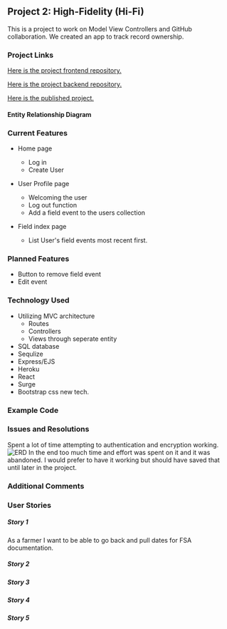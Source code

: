 ## Project 2: High-Fidelity (Hi-Fi)

This is a project to work on Model View Controllers and GitHub collaboration. We created an app to track record ownership.

### Project Links
[Here is the project frontend repository.](https://github.com/nealpoppe/hi-fi)

[Here is the project backend repository.](https://github.com/countryraised/farm-records-backend)
 

[Here is the published project.](http://farm-record-app.surge.sh)

#### Entity Relationship Diagram


### Current Features
* Home page
  * Log in
  * Create User 

* User Profile page
  * Welcoming the user 
  * Log out function 
  * Add a field event to the users collection  
  
* Field index page
  * List User's field events most recent first.

### Planned Features
* Button to remove field event
* Edit event



### Technology Used
* Utilizing MVC architecture
  * Routes
  * Controllers  
  * Views through seperate entity
* SQL database
* Sequlize
* Express/EJS
* Heroku
* React 
* Surge
* Bootstrap css new tech.


### Example Code


### Issues and Resolutions 
Spent a lot of time attempting to authentication and encryption working.
![ERD](./images/auth401.png)
 In the end too much time and effort was spent on it and it was abandoned. I would prefer to have it working but should have saved that until later in the project.

 
### Additional Comments


### User Stories
##### Story 1
As a farmer I want to be able to go back and pull dates for FSA documentation.
##### Story 2

##### Story 3

##### Story 4

##### Story 5


